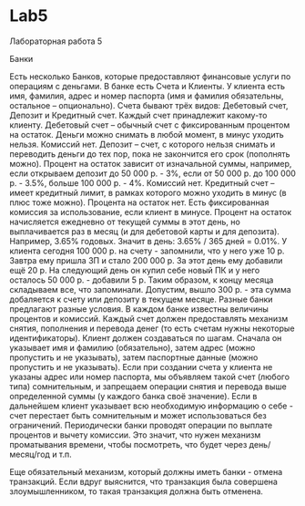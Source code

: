 # Lab5
Лабораторная работа 5

Банки

Есть несколько Банков, которые предоставляют финансовые услуги по операциям с
деньгами.
В банке есть Счета и Клиенты. У клиента есть имя, фамилия, адрес и номер паспорта
(имя и фамилия обязательны, остальное – опционально).
Счета бывают трёх видов: Дебетовый счет, Депозит и Кредитный счет. Каждый счет
принадлежит какому-то клиенту.
Дебетовый счет – обычный счет с фиксированным процентом на остаток. Деньги можно
снимать в любой момент, в минус уходить нельзя. Комиссий нет.
Депозит – счет, с которого нельзя снимать и переводить деньги до тех пор, пока не
закончится его срок (пополнять можно). Процент на остаток зависит от изначальной
суммы, например, если открываем депозит до 50 000 р. - 3%, если от 50 000 р. до 100 000
р. - 3.5%, больше 100 000 р. - 4%. Комиссий нет.
Кредитный счет – имеет кредитный лимит, в рамках которого можно уходить в минус (в
плюс тоже можно). Процента на остаток нет. Есть фиксированная комиссия за
использование, если клиент в минусе.
Процент на остаток начисляется ежедневно от текущей суммы в этот день, но
выплачивается раз в месяц (и для дебетовой карты и для депозита). Например, 3.65%
годовых. Значит в день: 3.65% / 365 дней = 0.01%. У клиента сегодня 100 000 р. на счету -
запомнили, что у него уже 10 р. Завтра ему пришла ЗП и стало 200 000 р. За этот день ему
добавили ещё 20 р. На следующий день он купил себе новый ПК и у него осталось 50 000
р. - добавили 5 р. Таким образом, к концу месяца складываем все, что запоминали.
Допустим, вышло 300 р. - эта сумма добаляется к счету или депозиту в текущем месяце.
Разные банки предлагают разные условия. В каждом банке известны величины процентов
и комиссий.
Каждый счет должен предоставлять механизм снятия, пополнения и перевода денег (то
есть счетам нужны некоторые идентификаторы).
Клиент должен создаваться по шагам. Сначала он указывает имя и фамилию (обязательно),
затем адрес (можно пропустить и не указывать), затем паспортные данные (можно
пропустить и не указывать).
Если при создании счета у клиента не указаны адрес или номер паспорта, мы объявляем
такой счет (любого типа) сомнительным, и запрещаем операции снятия и перевода выше
определенной суммы (у каждого банка своё значение). Если в дальнейшем клиент
указывает всю необходимую информацию о себе - счет перестает быть сомнительным и
может использоваться без ограничений.
Периодически банки проводят операции по выплате процентов и вычету комиссии. Это
значит, что нужен механизм проматывания времени, чтобы посмотреть, что будет через
день/месяц/год и т.п.

Еще обязательный механизм, который должны иметь банки - отмена транзакций. Если
вдруг выяснится, что транзакция была совершена злоумышленником, то такая транзакция
должна быть отменена.
